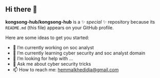## Hi there 👋


**kongsong-hub/kongsong-hub** is a ✨ _special_ ✨ repository because its `README.md` (this file) appears on your GitHub profile.

Here are some ideas to get you started:

- 🔭 I’m currently working on soc analyst
- 🌱 I’m currently learning cyber security and soc analyst domain
- 🤔 I’m looking for help with ...
- 💬 Ask me about cyber security tricks
- 📫 How to reach me: hemmalkhedidja@gmail.com


